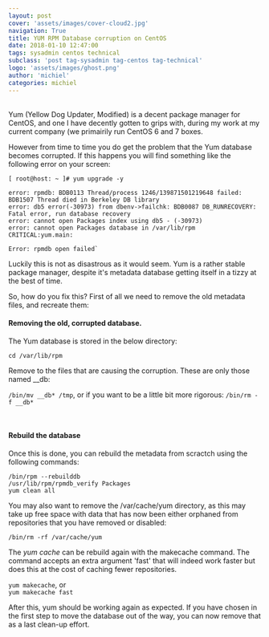 ```yaml
---
layout: post
cover: 'assets/images/cover-cloud2.jpg'
navigation: True
title: YUM RPM Database corruption on CentOS
date: 2018-01-10 12:47:00
tags: sysadmin centos technical
subclass: 'post tag-sysadmin tag-centos tag-technical'
logo: 'assets/images/ghost.png'
author: 'michiel'
categories: michiel 
---
```


<br />
Yum (Yellow Dog Updater, Modified) is a decent package manager for CentOS, and one I have decently gotten to grips with, during my work at my current company (we primairily run CentOS 6 and 7 boxes.

However from time to time you do get the problem that the Yum database becomes corrupted. If this happens you will find something like the following error on your screen:

    [ root@host: ~ ]# yum upgrade -y

    error: rpmdb: BDB0113 Thread/process 1246/139871501219648 failed: BDB1507 Thread died in Berkeley DB library
    error: db5 error(-30973) from dbenv->failchk: BDB0087 DB_RUNRECOVERY: Fatal error, run database recovery
    error: cannot open Packages index using db5 - (-30973)
    error: cannot open Packages database in /var/lib/rpm
    CRITICAL:yum.main:

    Error: rpmdb open failed`

Luckily this is not as disastrous as it would seem. Yum is a rather stable package manager, despite it's metadata database getting itself in a tizzy at the best of time.

So, how do you fix this? First of all we need to remove the old metadata files, and recreate them:

#### Removing the old, corrupted database.

The Yum database is  stored in the below directory:

`cd /var/lib/rpm` <br />

Remove to the files that are causing the corruption. These are only those named __db:

`/bin/mv __db* /tmp`, or if you want to be a little bit more rigorous: `/bin/rm -f __db*`

&nbsp;

#### Rebuild the database

Once this is done, you can rebuild the metadata from scractch using the following commands:


`/bin/rpm --rebuilddb` <br />
`/usr/lib/rpm/rpmdb_verify Packages` <br />
`yum clean all`<br />

You may also want to remove the /var/cache/yum directory, as this may take up free space with data that has now been either orphaned from repositories that you have removed or disabled:

`/bin/rm -rf /var/cache/yum`

The *yum cache* can be rebuild again with the makecache command. The command accepts an extra argument 'fast' that will indeed work faster but does this at the cost of caching fewer repositories.

`yum makecache`, or <br />
`yum makecache fast`

After this, yum should be working again as expected. If you have chosen in the first step to move the database out of the way, you can now remove that as a last clean-up effort.



